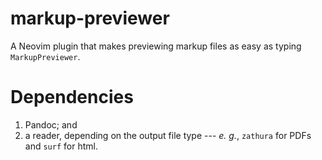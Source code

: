# markup-previewer
A Neovim plugin that makes previewing markup files as easy as typing
`MarkupPreviewer`.

# Dependencies

1. Pandoc; and
2. a reader, depending on the output file type --- _e. g._, `zathura` for PDFs
   and `surf` for html.
